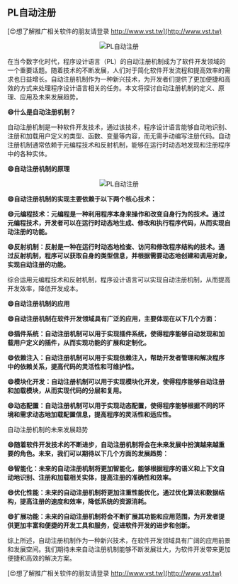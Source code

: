 ## **PL自动注册**

[😍想了解推广相关软件的朋友请登录 http://www.vst.tw](http://www.vst.tw)

 <center><img src="https://vst.tw/MP4/tuiguang/png/1.png" alt="PL自动注册"></center>

在当今数字化时代，程序设计语言（PL）的自动注册机制成为了软件开发领域的一个重要话题。随着技术的不断发展，人们对于简化软件开发流程和提高效率的需求也日益增长。自动注册机制作为一种新兴技术，为开发者们提供了更加便捷和高效的方式来处理程序设计语言相关的任务。本文将探讨自动注册机制的定义、原理、应用及未来发展趋势。

**😄什么是自动注册机制？**

自动注册机制是一种软件开发技术，通过该技术，程序设计语言能够自动地识别、注册和加载用户定义的类型、函数、变量等内容，而无需手动编写注册代码。自动注册机制通常依赖于元编程技术和反射机制，能够在运行时动态地发现和注册程序中的各种实体。

**😄自动注册机制的原理**

 <center><img src="https://vst.tw/MP4/tuiguang/png/8.png" alt="PL自动注册"></center>

**😄自动注册机制的实现主要依赖于以下两个核心技术：**

**😄元编程技术：元编程是一种利用程序本身来操作和改变自身行为的技术。通过元编程技术，开发者可以在运行时动态地生成、修改和执行程序代码，从而实现自动注册的功能。**

**😄反射机制：反射是一种在运行时动态地检查、访问和修改程序结构的技术。通过反射机制，程序可以获取自身的类型信息，并根据需要动态地创建和调用对象，实现自动注册的功能。**

综合运用元编程技术和反射机制，程序设计语言可以实现自动注册机制，从而提高开发效率，降低开发成本。

**😄自动注册机制的应用**

**😄自动注册机制在软件开发领域具有广泛的应用，主要体现在以下几个方面：**

**😄插件系统：自动注册机制可以用于实现插件系统，使得程序能够自动发现和加载用户定义的插件，从而实现功能的扩展和定制化。**

**😄依赖注入：自动注册机制可以用于实现依赖注入，帮助开发者管理和解决程序中的依赖关系，提高代码的灵活性和可维护性。**

**😄模块化开发：自动注册机制可以用于实现模块化开发，使得程序能够自动注册和加载模块，从而实现代码的分层和复用。**

**😄动态配置：自动注册机制可以用于实现动态配置，使得程序能够根据不同的环境和需求动态地加载配置信息，提高程序的灵活性和适应性。**

自动注册机制的未来发展趋势

**😄随着软件开发技术的不断进步，自动注册机制将会在未来发展中扮演越来越重要的角色。未来，我们可以期待以下几个方面的发展趋势：**

**😄智能化：未来的自动注册机制将更加智能化，能够根据程序的语义和上下文自动地识别、注册和加载相关实体，提高注册的准确性和效率。**

**😄优化性能：未来的自动注册机制将更加注重性能优化，通过优化算法和数据结构，提高注册的速度和效率，降低系统的资源消耗。**

**😄扩展功能：未来的自动注册机制将会不断扩展其功能和应用范围，为开发者提供更加丰富和便捷的开发工具和服务，促进软件开发的进步和创新。**

综上所述，自动注册机制作为一种新兴技术，在软件开发领域具有广阔的应用前景和发展空间。我们期待未来自动注册机制能够不断发展壮大，为软件开发带来更加便捷和高效的解决方案。

[😍想了解推广相关软件的朋友请登录 http://www.vst.tw](http://www.vst.tw)



